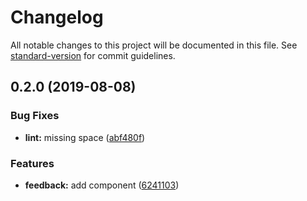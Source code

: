 # Changelog

All notable changes to this project will be documented in this file. See [standard-version](https://github.com/conventional-changelog/standard-version) for commit guidelines.

## 0.2.0 (2019-08-08)


### Bug Fixes

* **lint:** missing space ([abf480f](https://github.com/IvanSotelo/VueFeedbackReaction/commit/abf480f))


### Features

* **feedback:** add component ([6241103](https://github.com/IvanSotelo/VueFeedbackReaction/commit/6241103))
